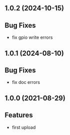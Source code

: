 ## 1.0.2 (2024-10-15)

## Bug Fixes

- fix gpio write errors

## 1.0.1 (2024-08-10)

## Bug Fixes

- fix doc errors

## 1.0.0 (2021-08-29)

## Features

- first upload

